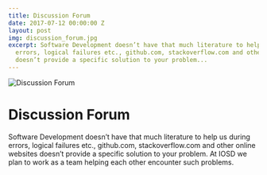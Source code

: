 ```yaml
---
title: Discussion Forum
date: 2017-07-12 00:00:00 Z
layout: post
img: discussion_forum.jpg
excerpt: Software Development doesn’t have that much literature to help us during
  errors, logical failures etc., github.com, stackoverflow.com and other online websites
  doesn’t provide a specific solution to your problem...
---
```


![Discussion Forum]({{site.baseurl}}/images/discussion_forum.jpg)

# Discussion Forum
Software Development doesn’t have that much
literature to help us during errors, logical failures
etc., github.com, stackoverflow.com and other online
websites doesn’t provide a specific solution to your
problem. At IOSD we plan to work as a team helping
each other encounter such problems.